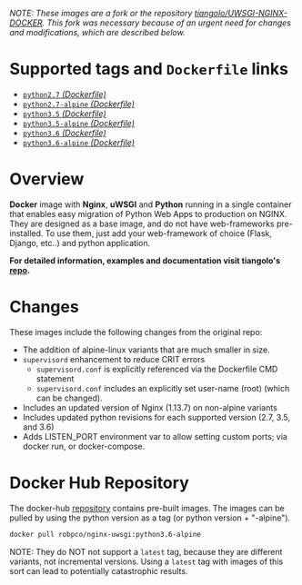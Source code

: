 *NOTE: These images are a fork or the repository [tiangolo/UWSGI-NGINX-DOCKER](https://github.com/tiangolo/uwsgi-nginx-docker).  This fork was necessary because of an urgent need for changes and modifications, which are described below.*

# Supported tags and `Dockerfile` links

  - [`python2.7` _(Dockerfile)_](https://github.com/robertpeteuil/docker-nginx-uwsgi/blob/master/python2.7/Dockerfile)
  - [`python2.7-alpine` _(Dockerfile)_](https://github.com/robertpeteuil/docker-nginx-uwsgi/blob/master/python2.7-alpine/Dockerfile)
  - [`python3.5` _(Dockerfile)_](https://github.com/robertpeteuil/docker-nginx-uwsgi/blob/master/python3.5/Dockerfile)
  - [`python3.5-alpine` _(Dockerfile)_](https://github.com/robertpeteuil/docker-nginx-uwsgi/blob/master/python3.5-alpine/Dockerfile)
  - [`python3.6` _(Dockerfile)_](https://github.com/robertpeteuil/docker-nginx-uwsgi/blob/master/python3.6/Dockerfile)
  - [`python3.6-alpine` _(Dockerfile)_](https://github.com/robertpeteuil/docker-nginx-uwsgi/blob/master/python3.6-alpine/Dockerfile)

# Overview

**Docker** image with **Nginx**, **uWSGI** and **Python** running in a single container that enables easy migration of Python Web Apps to production on NGINX.  They are designed as a base image, and do not have web-frameworks pre-installed.  To use them, just add your web-framework of choice (Flask, Django, etc..) and python application.

**For detailed information, examples and documentation visit tiangolo's [repo](https://github.com/tiangolo/uwsgi-nginx-docker).**

# Changes

These images include the following changes from the original repo:
- The addition of alpine-linux variants that are much smaller in size.
- `supervisord` enhancement to reduce CRIT errors
  - `supervisord.conf` is explicitly referenced via the Dockerfile CMD statement
  - `supervisord.conf` includes an explicitly set user-name (root) (which can be changed).
- Includes an updated version of Nginx (1.13.7) on non-alpine variants
- Includes updated python revisions for each supported version (2.7, 3.5, and 3.6)
- Adds LISTEN_PORT environment var to allow setting custom ports; via docker run, or docker-compose.

# Docker Hub Repository

The docker-hub [repository](https://hub.docker.com/r/robpco/nginx-uwsgi/) contains pre-built images.  The images can be pulled by using the python version as a tag (or python version + "-alpine").

```bash
docker pull robpco/nginx-uwsgi:python3.6-alpine
```

NOTE:  They do NOT not support a `latest` tag, because they are different variants, not incremental versions.  Using a `latest` tag with images of this sort can lead to potentially catastrophic results.
